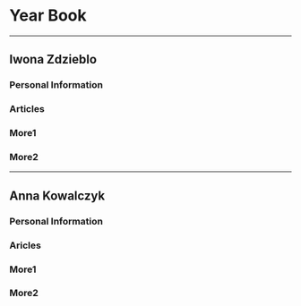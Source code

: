 
#  Year Book
------------
## Iwona Zdzieblo

### Personal Information

### Articles

### More1

### More2
-------------
## Anna Kowalczyk

### Personal Information

### Aricles

### More1

### More2
